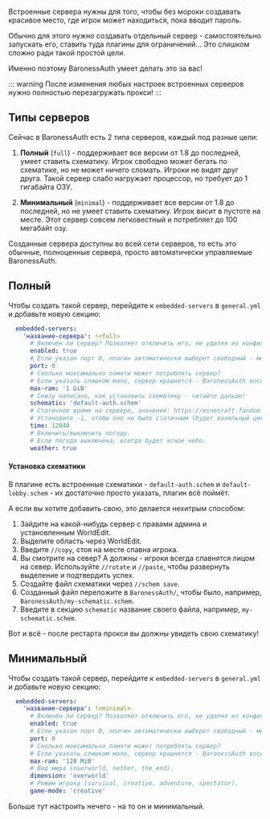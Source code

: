 Встроенные сервера нужны для того, чтобы без мороки создавать красивое место, где игрок может находиться, пока вводит пароль.

Обычно для этого нужно создавать отдельный сервер - самостоятельно запускать его, ставить туда плагины для ограничений... Это слишком сложно ради такой простой цели.

Именно поэтому BaronessAuth умеет делать это за вас!

::: warning
После изменения любых настроек встроенных серверов нужно полностью перезагружать прокси!
:::

## Типы серверов

Сейчас в BaronessAuth есть 2 типа серверов, каждый под разные цели:

1. **Полный** (`full`) - поддерживает все версии от 1.8 до последней, умеет ставить схематику. Игрок свободно может бегать по схематике, но не может ничего сломать. Игроки не видят друг друга. Такой сервер слабо нагружает процессор, но требует до 1 гигабайта ОЗУ.

2. **Минимальный** (`minimal`) - поддерживает все версии от 1.8 до последней, но не умеет ставить схематику. Игрок висит в пустоте на месте. Этот сервер совсем легковестный и потребляет до 100 мегабайт озу.

Созданные сервера доступны во всей сети серверов, то есть это обычные, полноценные сервера, просто автоматически управляемые BaronessAuth.

## Полный

Чтобы создать такой сервер, перейдите к `embedded-servers` в `general.yml` и добавьте новую секцию:

```yml
  embedded-servers:
    'название-сервера': !<full>
      # Включён ли сервер? Позволяет отключить его, не удаляя из конфига.
      enabled: true
      # Если указан порт 0, плагин автоматически выберет свободный - менять необязательно.
      port: 0
      # Сколько максимально памяти может потреблять сервер?
      # Если указать слишком мало, сервер крашнется - BaronessAuth восстановит его, но этого лучше избегать.
      max-ram: '1 GiB'
      # Снизу написано, как установить схематику - читайте дальше!
      schematic: 'default-auth.schem'
      # Статичное время на сервере, значения: https://minecraft.fandom.com/wiki/Daylight_cycle#24-hour_Minecraft_day
      # Установите -1, чтобы оно не было статичным (будет ванильный цикл дня и ночи).
      time: 12040
      # Включить/выключить погоду.
      # Если погода выключена, всегда будет ясное небо.
      weather: true
```

#### Установка схематики

В плагине есть встроенные схематики - `default-auth.schem` и `default-lobby.schem` - их достаточно просто указать, плагин всё поймёт.

А если вы хотите добавить свою, это делается нехитрым способом:

1. Зайдите на какой-нибудь сервер с правами админа и установленным WorldEdit.
2. Выделите область через WorldEdit.
3. Введите `//copy`, стоя на месте спавна игрока.
4. Вы смотрите на север? А должны - игроки всегда спавнятся лицом на север. Используйте `//rotate` и `//paste`, чтобы развернуть выделение и подтвердить успех.
5. Создайте файл схематики через `//schem save`.
6. Созданный файл переложите в `BaronessAuth/`, чтобы было, например, `BaronessAuth/my-schematic.schem`.
7. Введите в секцию `schematic` название своего файла, например, `my-schematic.schem`.

Вот и всё - после рестарта прокси вы должны увидеть свою схематику!

## Минимальный

Чтобы создать такой сервер, перейдите к `embedded-servers` в `general.yml` и добавьте новую секцию:

```yml
  embedded-servers:
    'название-сервера': !<minimal>
      # Включён ли сервер? Позволяет отключить его, не удаляя из конфига.
      enabled: true
      # Если указан порт 0, плагин автоматически выберет свободный - менять необязательно.
      port: 0
      # Сколько максимально памяти может потреблять сервер?
      # Если указать слишком мало, сервер крашнется - BaronessAuth восстановит его, но этого лучше избегать.
      max-ram: '128 MiB'
      # Вид мира (overworld, nether, the_end).
      dimension: 'overworld'
      # Режим игрока (survival, creative, adventure, spectator).
      game-mode: 'creative'
```

Больше тут настроить нечего - на то он и минимальный.
